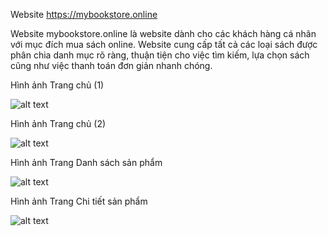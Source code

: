 Website https://mybookstore.online

Website mybookstore.online là website dành cho các khách hàng cá nhân với mục đích mua sách online. Website cung cấp tất cả các loại sách được phân chia danh mục rõ ràng, thuận tiện cho việc tìm kiếm, lựa chọn sách cũng như việc thanh toán đơn giản nhanh chóng.


Hình ảnh Trang chủ (1)

![alt text](https://res.cloudinary.com/dep0t5tcf/image/upload/v1648026789/mybookstore/1_u2jpfu.png)


Hình ảnh Trang chủ (2)

![alt text](https://res.cloudinary.com/dep0t5tcf/image/upload/v1648026789/mybookstore/2_c7g69c.png)


Hình ảnh Trang Danh sách sản phẩm

![alt text](https://res.cloudinary.com/dep0t5tcf/image/upload/v1648026789/mybookstore/3_l9ooyu.png)


Hình ảnh Trang Chi tiết sản phẩm

![alt text](https://res.cloudinary.com/dep0t5tcf/image/upload/v1648026789/mybookstore/4_drkytm.png)
